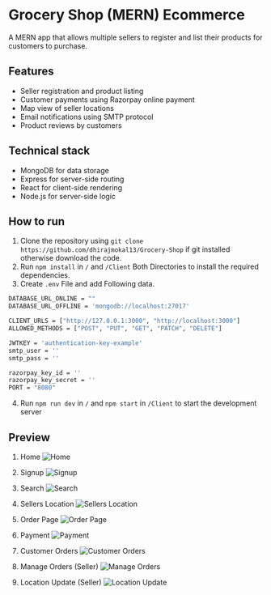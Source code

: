 # Grocery Shop (MERN) Ecommerce

A MERN app that allows multiple sellers to register and list their products for customers to purchase. 

## Features
- Seller registration and product listing 
- Customer payments using Razorpay online payment
- Map view of seller locations 
- Email notifications using SMTP protocol 
- Product reviews by customers 

## Technical stack
- MongoDB for data storage 
- Express for server-side routing 
- React for client-side rendering 
- Node.js for server-side logic 

## How to run
1. Clone the repository using `git clone https://github.com/dhirajmokal13/Grocery-Shop` if git installed otherwise download the code.
2. Run `npm install` in `/` and `/Client` Both Directories to install the required dependencies.
3. Create `.env` File and add Following data.
```bash
DATABASE_URL_ONLINE = ""
DATABASE_URL_OFFLINE = 'mongodb://localhost:27017'

CLIENT_URLS = ["http://127.0.0.1:3000", "http://localhost:3000"]
ALLOWED_METHODS = ["POST", "PUT", "GET", "PATCH", "DELETE"]

JWTKEY = 'authentication-key-example'
smtp_user = ''
smtp_pass = ''

razorpay_key_id = ''
razorpay_key_secret = ''
PORT = "8080"
```
4. Run `npm run dev` in `/` and `npm start` in `/Client` to start the development server 

## Preview
1. Home
![Home](https://drive.google.com/uc?export=view&id=1CnOlM_I7wHjkavdUUjL_ssrDFei7xSzf)

2. Signup
![Signup](https://drive.google.com/uc?export=view&id=1pDOPpJ35qHa3A6N15FWVtwGktmNByNv-)

3. Search
![Search](https://drive.google.com/uc?export=view&id=1HuumZ2etsXZE0hOkE-8N9uyncfbGfccV)

4. Sellers Location
![Sellers Location](https://drive.google.com/uc?export=view&id=17ME86hgrZVhJ5NfCaYNDsfkLhQYTGscB)

5. Order Page
![Order Page](https://drive.google.com/uc?export=view&id=1XJLFSFIFcxMiEKJqb9eH3g-yJbCkvHXA)

6. Payment
![Payment](https://drive.google.com/uc?export=view&id=1zc7ytIjWam1fhFlJkD95KtZPWUGzY8ST)

7. Customer Orders
![Customer Orders](https://drive.google.com/uc?export=view&id=1sHFh-JFWxwdmfHmT8cWKhgLcX14W7HII)

8. Manage Orders (Seller)
![Manage Orders](https://drive.google.com/uc?export=view&id=19DSy3U4xK_qH-lOHDV7_Cqo8kyGgbzDR)

9. Location Update (Seller)
![Location Update](https://drive.google.com/uc?export=view&id=14JZwAyEVmVbfXEPkfru3EzYp81hQ6J7i)